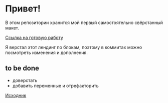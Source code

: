 # Привет!

В этом репозитории хранится мой первый самостоятельно свёрстанный макет. 

[Ссылка на готовую работу](https://latnikou.github.io/pet-dezign/)

Я верстал этот лендинг по блокам, поэтому в коммитах можно посмотреть изменения и дополнения.

## to be done
- доверстать 
- добавить переменные и отрефакторить 

[Исходник](https://frontend-skills.com/template/FQvOXqylrjWfP5vg7Fhl)